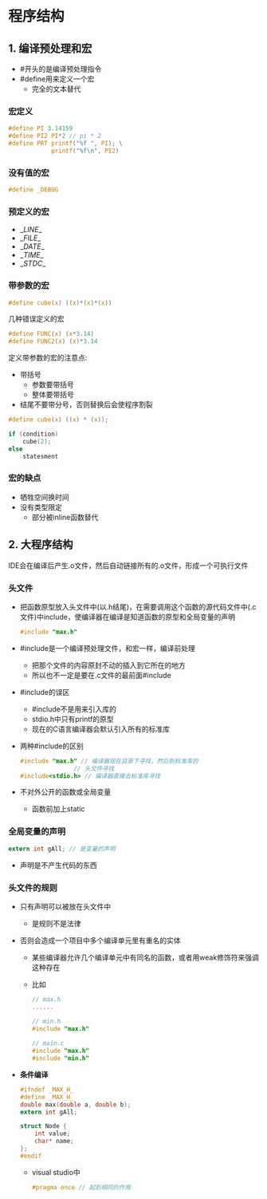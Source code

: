 # 程序结构

## 1. 编译预处理和宏

- #开头的是编译预处理指令
- #define用来定义一个宏
	- 完全的文本替代

### 宏定义

```c
#define PI 3.14159
#define PI2 PI*2 // pi * 2
#define PRT printf("%f ", PI); \
			printf("%f\n", PI2)
```

### 没有值的宏

```c
#define _DEBUG
```

### 预定义的宏
- \__LINE__
- \__FILE__
- \__DATE__
- \__TIME__
- \__STDC__

### 带参数的宏

```c
#define cube(x) ((x)*(x)*(x))
```

几种错误定义的宏
```c
#define FUNC(x) (x*3.14)
#define FUNC2(x) (x)*3.14
```

定义带参数的宏的注意点:

- 带括号
	- 参数要带括号
	- 整体要带括号
- 结尾不要带分号，否则替换后会使程序割裂
```c
#define cube(x) ((x) * (x));

if (condition)
	cube(2);
else
	statesment
```

### 宏的缺点

- 牺牲空间换时间
- 没有类型限定
	- 部分被inline函数替代

## 2. 大程序结构

​	IDE会在编译后产生.o文件，然后自动链接所有的.o文件，形成一个可执行文件

### 头文件

- 把函数原型放入头文件中(以.h结尾)，在需要调用这个函数的源代码文件中(.c文件)中include，使编译器在编译是知道函数的原型和全局变量的声明

  ```c
  #include "max.h"
  ```

- #include是一个编译预处理文件，和宏一样，编译前处理

  - 把那个文件的内容原封不动的插入到它所在的地方
  - 所以也不一定是要在.c文件的最前面#include

- #include的误区

  - #include不是用来引入库的
  - stdio.h中只有printf的原型
  - 现在的C语言编译器会默认引入所有的标准库

- 两种#include的区别

  ```c
  #include "max.h" // 编译器现在目录下寻找，然后到标准库的
  				 // 头文件寻找
  #include<stdio.h> // 编译器直接去标准库寻找
  ```

- 不对外公开的函数或全局变量

  - 函数前加上static

### 全局变量的声明

```c
extern int gAll; // 是变量的声明
```

- 声明是不产生代码的东西

### 头文件的规则

- 只有声明可以被放在头文件中

  - 是规则不是法律

- 否则会造成一个项目中多个编译单元里有重名的实体

  - 某些编译器允许几个编译单元中有同名的函数，或者用weak修饰符来强调这种存在

  - 比如

    ```c
    // max.h
    ......
    
    // min.h
    #include "max.h"
        
    // main.c
    #include "max.h"
    #include "min.h"
    ```

    

- **条件编译**

  ```c
  #ifndef _MAX_H_
  #define _MAX_H_
  double max(double a, double b);
  extern int gAll;
  
  struct Node {
      int value;
      char* name;
  };
  #endif
  ```

  - visual studio中

    ```c
    #pragma once // 起到相同的作用
    ```

    